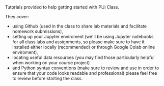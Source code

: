 Tutorials provided to help getting started with PUI Class. 

They cover:
* using Github (used in the class to share lab materials and facilitate homework submissions), 
* setting up your Jupyter enviroment (we'll be using Jupyter notebooks for all class labs and assignments, so please make sure to have it installed either locally (recommended) or through Google Colab online enviroment), 
* locating useful data resources (you may find those particularly helpful when working on your course project)
* and Python syntax conventions (make sure to review and use in order to ensure that your code looks readable and professional)
please feel free to review before starting the class. 
